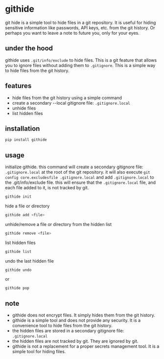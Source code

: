 # githide
git hide is a simple tool to hide files in a git repository. It is useful for hiding sensitive information like passwords, API keys, etc. from the git history. Or perhaps you want to leave a note to future you, only for your eyes. 

## under the hood
githide uses `.git/info/exclude` to hide files. This is a git feature that allows you to ignore files without adding them to `.gitignore`. This is a simple way to hide files from the git history. 

## features
- hide files from the git history using a simple command
- create a secondary --local gitignore file: `.gitignore.local`
- unhide files
- list hidden files

## installation
```bash
pip install githide
```
## usage
initialize githide. this command will create a secondary gitignore file: `.gitignore.local` at the root of the git repository. it will also execute `git config core.excludesfile .gitignore.local` and add `.gitignore.local` to the .git/info/exclude file. this will ensure that the `.gitignore.local` file, and each file added to it, is not tracked by git.

```bash
githide init
```
hide a file or directory
```bash
githide add <file>
```
unhide/remove a file or directory from the hidden list
```bash
githide remove <file>
```
list hidden files
```bash
githide list
```
undo the last hidden file
```bash
githide undo
```
or
```bash
githide pop
```

## note
- githide does not encrypt files. It simply hides them from the git history. 
- githide is a simple tool and does not provide any security. It is a convenience tool to hide files from the git history. 
- the hidden files are stored in a secondary gitignore file: `.gitignore.local`
- the hidden files are not tracked by git. They are ignored by git. 
- githide is not a replacement for a proper secrets management tool. It is a simple tool for hiding files. 


